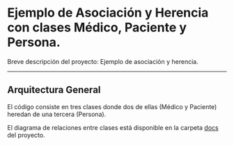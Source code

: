 # Ejemplo de Asociación y Herencia con clases Médico, Paciente y Persona. 

Breve descripción del proyecto: Ejemplo de asociación y herencia.

---
## Arquitectura General

El código consiste en tres clases donde dos de ellas (Médico y Paciente) heredan de una tercera (Persona).

El diagrama de relaciones entre clases está disponible en la carpeta [docs](./docs) del proyecto.